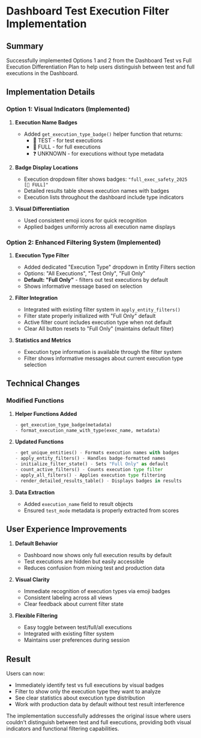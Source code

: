 # Dashboard Test Execution Filter Implementation

## Summary

Successfully implemented Options 1 and 2 from the Dashboard Test vs Full Execution Differentiation Plan to help users distinguish between test and full executions in the Dashboard.

## Implementation Details

### Option 1: Visual Indicators (Implemented)

1. **Execution Name Badges**
   - Added `get_execution_type_badge()` helper function that returns:
     - 🧪 TEST - for test executions
     - 🚀 FULL - for full executions
     - ❓ UNKNOWN - for executions without type metadata

2. **Badge Display Locations**
   - Execution dropdown filter shows badges: `"full_exec_safety_2025 [🚀 FULL]"`
   - Detailed results table shows execution names with badges
   - Execution lists throughout the dashboard include type indicators

3. **Visual Differentiation**
   - Used consistent emoji icons for quick recognition
   - Applied badges uniformly across all execution name displays

### Option 2: Enhanced Filtering System (Implemented)

1. **Execution Type Filter**
   - Added dedicated "Execution Type" dropdown in Entity Filters section
   - Options: "All Executions", "Test Only", "Full Only"
   - **Default: "Full Only"** - filters out test executions by default
   - Shows informative message based on selection

2. **Filter Integration**
   - Integrated with existing filter system in `apply_entity_filters()`
   - Filter state properly initialized with "Full Only" default
   - Active filter count includes execution type when not default
   - Clear All button resets to "Full Only" (maintains default filter)

3. **Statistics and Metrics**
   - Execution type information is available through the filter system
   - Filter shows informative messages about current execution type selection

## Technical Changes

### Modified Functions

1. **Helper Functions Added**
   ```python
   - get_execution_type_badge(metadata)
   - format_execution_name_with_type(exec_name, metadata)
   ```

2. **Updated Functions**
   ```python
   - get_unique_entities() - Formats execution names with badges
   - apply_entity_filters() - Handles badge-formatted names
   - initialize_filter_state() - Sets "Full Only" as default
   - count_active_filters() - Counts execution type filter
   - apply_all_filters() - Applies execution type filtering
   - render_detailed_results_table() - Displays badges in results
   ```

3. **Data Extraction**
   - Added `execution_name` field to result objects
   - Ensured `test_mode` metadata is properly extracted from scores

## User Experience Improvements

1. **Default Behavior**
   - Dashboard now shows only full execution results by default
   - Test executions are hidden but easily accessible
   - Reduces confusion from mixing test and production data

2. **Visual Clarity**
   - Immediate recognition of execution types via emoji badges
   - Consistent labeling across all views
   - Clear feedback about current filter state

3. **Flexible Filtering**
   - Easy toggle between test/full/all executions
   - Integrated with existing filter system
   - Maintains user preferences during session

## Result

Users can now:
- Immediately identify test vs full executions by visual badges
- Filter to show only the execution type they want to analyze
- See clear statistics about execution type distribution
- Work with production data by default without test result interference

The implementation successfully addresses the original issue where users couldn't distinguish between test and full executions, providing both visual indicators and functional filtering capabilities.
